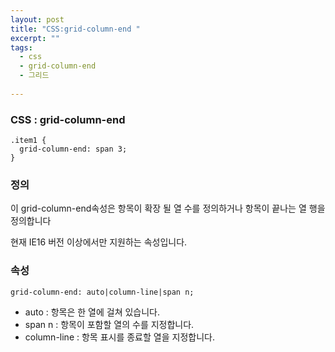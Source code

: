 ```yaml
---
layout: post
title: "CSS:grid-column-end "
excerpt: ""
tags: 
  - css
  - grid-column-end
  - 그리드
  
---
```



### CSS : grid-column-end
```
.item1 {
  grid-column-end: span 3;
}
```
### 정의
이 grid-column-end속성은 항목이 확장 될 열 수를 정의하거나 항목이 끝나는 열 행을 정의합니다

현재 IE16 버전 이상에서만 지원하는 속성입니다.

### 속성
`grid-column-end: auto|column-line|span n;`

+ auto : 항목은 한 열에 걸쳐 있습니다.	
+ span n :  항목이 포함할 열의 수를 지정합니다.
+ column-line :  항목 표시를 종료할 열을 지정합니다.
